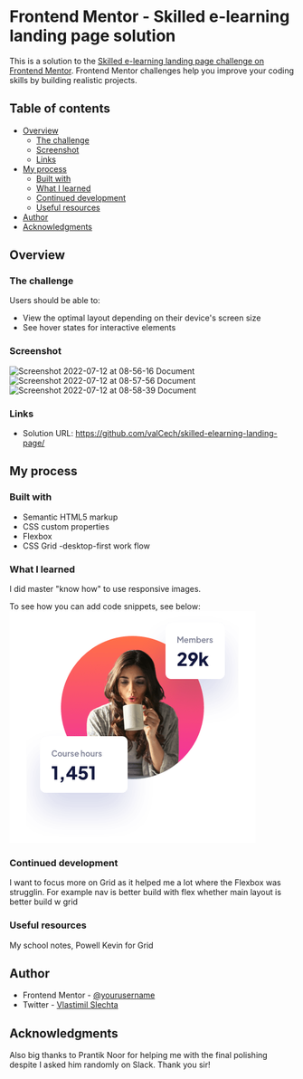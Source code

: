 # Frontend Mentor - Skilled e-learning landing page solution

This is a solution to the [Skilled e-learning landing page challenge on Frontend Mentor](https://www.frontendmentor.io/challenges/skilled-elearning-landing-page-S1ObDrZ8q). Frontend Mentor challenges help you improve your coding skills by building realistic projects.

## Table of contents

- [Overview](#overview)
  - [The challenge](#the-challenge)
  - [Screenshot](#screenshot)
  - [Links](#links)
- [My process](#my-process)
  - [Built with](#built-with)
  - [What I learned](#what-i-learned)
  - [Continued development](#continued-development)
  - [Useful resources](#useful-resources)
- [Author](#author)
- [Acknowledgments](#acknowledgments)



## Overview

### The challenge

Users should be able to:

- View the optimal layout depending on their device's screen size
- See hover states for interactive elements

### Screenshot

![Screenshot 2022-07-12 at 08-56-16 Document](https://user-images.githubusercontent.com/102651272/178440139-eb5cc468-666e-47a6-8228-a42609721adc.png)
![Screenshot 2022-07-12 at 08-57-56 Document](https://user-images.githubusercontent.com/102651272/178440196-13c996e1-f061-4964-84d3-6dfe775b0a83.png)
![Screenshot 2022-07-12 at 08-58-39 Document](https://user-images.githubusercontent.com/102651272/178440260-ed6d6ae5-4163-4da9-bd27-39a3b66710b0.png)


### Links

- Solution URL: https://github.com/valCech/skilled-elearning-landing-page/


## My process

### Built with

- Semantic HTML5 markup
- CSS custom properties
- Flexbox
- CSS Grid
-desktop-first work flow




### What I learned

I did master "know how" to use responsive images.

To see how you can add code snippets, see below:
<picture> 
        <source
          srcset="img/image-hero-desktop.png"
          media="(min-width: 1400px)"
        />
        <source 
          srcset="img/image-hero-tablet.png" 
           media="(min-width: 1000px)" 
        />
        <img
          class="hero__img"
          src="img/image-hero-mobile.png"
          alt="ladie browsing on laptop"
        />
      </picture>


### Continued development

I want to focus more on Grid as it helped me a lot where the Flexbox was strugglin. 
For example nav is better build with flex whether main layout is better build w grid

### Useful resources

My school notes, 
Powell Kevin for Grid


## Author


- Frontend Mentor - [@yourusername](https://www.frontendmentor.io/profile/yourusername)
- Twitter - [Vlastimil Slechta](@VlastimilSlech1)




## Acknowledgments

Also big thanks to Prantik Noor for helping me with the final polishing despite I asked him randomly on Slack. Thank you sir!
